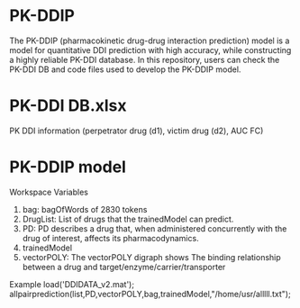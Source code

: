 # PK-DDIP
The PK-DDIP (pharmacokinetic drug-drug interaction prediction) model is a model for quantitative DDI prediction with high accuracy, while constructing a highly reliable PK-DDI database. In this repository, users can check the PK-DDI DB and code files used to develop the PK-DDIP model.


# PK-DDI DB.xlsx
PK DDI information (perpetrator drug (d1), victim drug (d2), AUC FC)


# PK-DDIP model
Workspace Variables

1. bag: bagOfWords of 2830 tokens
2. DrugList: List of drugs that the trainedModel can predict.
3. PD: PD describes a drug that, when administered concurrently with the drug of interest, affects its pharmacodynamics.
4. trainedModel
5. vectorPOLY: The vectorPOLY digraph shows The binding relationship between a drug and target/enzyme/carrier/transporter

Example
load('DDIDATA_v2.mat');
allpairprediction(list,PD,vectorPOLY,bag,trainedModel,"/home/usr/alllll.txt");
